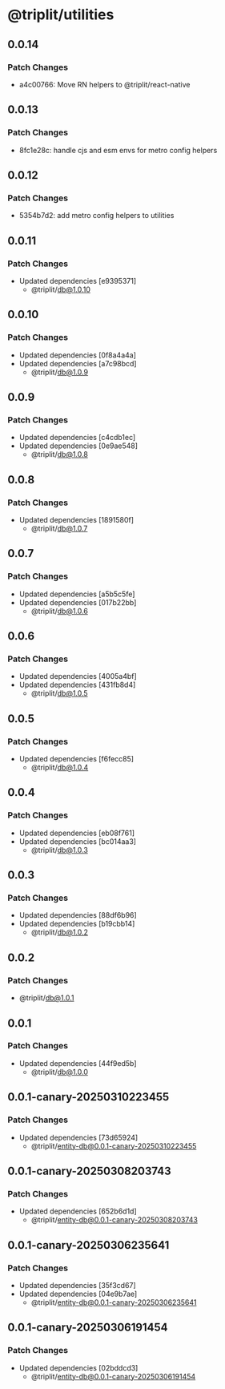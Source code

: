 # @triplit/utilities

## 0.0.14

### Patch Changes

- a4c00766: Move RN helpers to @triplit/react-native

## 0.0.13

### Patch Changes

- 8fc1e28c: handle cjs and esm envs for metro config helpers

## 0.0.12

### Patch Changes

- 5354b7d2: add metro config helpers to utilities

## 0.0.11

### Patch Changes

- Updated dependencies [e9395371]
  - @triplit/db@1.0.10

## 0.0.10

### Patch Changes

- Updated dependencies [0f8a4a4a]
- Updated dependencies [a7c98bcd]
  - @triplit/db@1.0.9

## 0.0.9

### Patch Changes

- Updated dependencies [c4cdb1ec]
- Updated dependencies [0e9ae548]
  - @triplit/db@1.0.8

## 0.0.8

### Patch Changes

- Updated dependencies [1891580f]
  - @triplit/db@1.0.7

## 0.0.7

### Patch Changes

- Updated dependencies [a5b5c5fe]
- Updated dependencies [017b22bb]
  - @triplit/db@1.0.6

## 0.0.6

### Patch Changes

- Updated dependencies [4005a4bf]
- Updated dependencies [431fb8d4]
  - @triplit/db@1.0.5

## 0.0.5

### Patch Changes

- Updated dependencies [f6fecc85]
  - @triplit/db@1.0.4

## 0.0.4

### Patch Changes

- Updated dependencies [eb08f761]
- Updated dependencies [bc014aa3]
  - @triplit/db@1.0.3

## 0.0.3

### Patch Changes

- Updated dependencies [88df6b96]
- Updated dependencies [b19cbb14]
  - @triplit/db@1.0.2

## 0.0.2

### Patch Changes

- @triplit/db@1.0.1

## 0.0.1

### Patch Changes

- Updated dependencies [44f9ed5b]
  - @triplit/db@1.0.0

## 0.0.1-canary-20250310223455

### Patch Changes

- Updated dependencies [73d65924]
  - @triplit/entity-db@0.0.1-canary-20250310223455

## 0.0.1-canary-20250308203743

### Patch Changes

- Updated dependencies [652b6d1d]
  - @triplit/entity-db@0.0.1-canary-20250308203743

## 0.0.1-canary-20250306235641

### Patch Changes

- Updated dependencies [35f3cd67]
- Updated dependencies [04e9b7ae]
  - @triplit/entity-db@0.0.1-canary-20250306235641

## 0.0.1-canary-20250306191454

### Patch Changes

- Updated dependencies [02bddcd3]
  - @triplit/entity-db@0.0.1-canary-20250306191454
